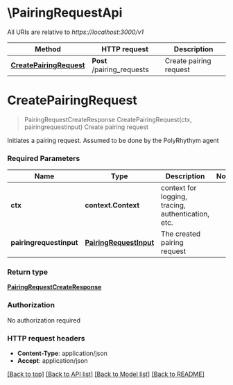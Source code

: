 # \PairingRequestApi

All URIs are relative to *https://localhost:3000/v1*

Method | HTTP request | Description
------------- | ------------- | -------------
[**CreatePairingRequest**](PairingRequestApi.md#CreatePairingRequest) | **Post** /pairing_requests | Create pairing request


# **CreatePairingRequest**
> PairingRequestCreateResponse CreatePairingRequest(ctx, pairingrequestinput)
Create pairing request

Initiates a pairing request. Assumed to be done by the PolyRhythym agent

### Required Parameters

Name | Type | Description  | Notes
------------- | ------------- | ------------- | -------------
 **ctx** | **context.Context** | context for logging, tracing, authentication, etc.
  **pairingrequestinput** | [**PairingRequestInput**](PairingRequestInput.md)| The created pairing request | 

### Return type

[**PairingRequestCreateResponse**](PairingRequestCreateResponse.md)

### Authorization

No authorization required

### HTTP request headers

 - **Content-Type**: application/json
 - **Accept**: application/json

[[Back to top]](#) [[Back to API list]](../README.md#documentation-for-api-endpoints) [[Back to Model list]](../README.md#documentation-for-models) [[Back to README]](../README.md)

